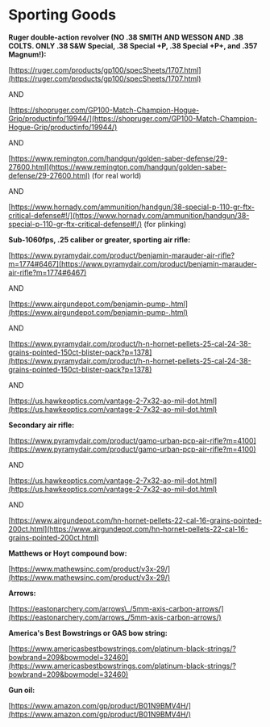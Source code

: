 
# Sporting Goods

**Ruger double-action revolver (NO .38 SMITH AND WESSON AND .38 COLTS. ONLY .38 S&W Special, .38 Special +P, .38 Special +P+, and .357 Magnum!):**

[https://ruger.com/products/gp100/specSheets/1707.html](https://ruger.com/products/gp100/specSheets/1707.html)

AND

[https://shopruger.com/GP100-Match-Champion-Hogue-Grip/productinfo/19944/](https://shopruger.com/GP100-Match-Champion-Hogue-Grip/productinfo/19944/)

AND

[https://www.remington.com/handgun/golden-saber-defense/29-27600.html](https://www.remington.com/handgun/golden-saber-defense/29-27600.html) (for real world)

AND

[https://www.hornady.com/ammunition/handgun/38-special-p-110-gr-ftx-critical-defense#!/](https://www.hornady.com/ammunition/handgun/38-special-p-110-gr-ftx-critical-defense#!/) (for plinking)

**Sub-1060fps, .25 caliber or greater, sporting air rifle:**

[https://www.pyramydair.com/product/benjamin-marauder-air-rifle?m=1774#6467](https://www.pyramydair.com/product/benjamin-marauder-air-rifle?m=1774#6467)

AND

[https://www.airgundepot.com/benjamin-pump-.html](https://www.airgundepot.com/benjamin-pump-.html)

AND

[https://www.pyramydair.com/product/h-n-hornet-pellets-25-cal-24-38-grains-pointed-150ct-blister-pack?p=1378](https://www.pyramydair.com/product/h-n-hornet-pellets-25-cal-24-38-grains-pointed-150ct-blister-pack?p=1378)

AND

[https://us.hawkeoptics.com/vantage-2-7x32-ao-mil-dot.html](https://us.hawkeoptics.com/vantage-2-7x32-ao-mil-dot.html)

**Secondary air rifle:**

[https://www.pyramydair.com/product/gamo-urban-pcp-air-rifle?m=4100](https://www.pyramydair.com/product/gamo-urban-pcp-air-rifle?m=4100)

AND

[https://us.hawkeoptics.com/vantage-2-7x32-ao-mil-dot.html](https://us.hawkeoptics.com/vantage-2-7x32-ao-mil-dot.html)

AND

[https://www.airgundepot.com/hn-hornet-pellets-22-cal-16-grains-pointed-200ct.html](https://www.airgundepot.com/hn-hornet-pellets-22-cal-16-grains-pointed-200ct.html)

**Matthews or Hoyt compound bow:**

[https://www.mathewsinc.com/product/v3x-29/](https://www.mathewsinc.com/product/v3x-29/)

**Arrows:**

[https://eastonarchery.com/arrows\_/5mm-axis-carbon-arrows/](https://eastonarchery.com/arrows_/5mm-axis-carbon-arrows/)

**America's Best Bowstrings or GAS bow string:**

[https://www.americasbestbowstrings.com/platinum-black-strings/?bowbrand=209&bowmodel=32460](https://www.americasbestbowstrings.com/platinum-black-strings/?bowbrand=209&bowmodel=32460)

**Gun oil:**

[https://www.amazon.com/gp/product/B01N9BMV4H/](https://www.amazon.com/gp/product/B01N9BMV4H/)
